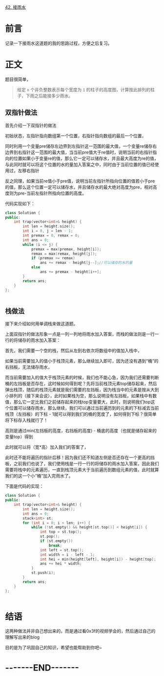 [42. 接雨水](https://leetcode.cn/problems/trapping-rain-water/)



#  前言

记录一下接雨水这道题的我的思路过程，方便之后复习。

# 正文

题目很简单，

> 给定 `n` 个非负整数表示每个宽度为 `1` 的柱子的高度图，计算按此排列的柱子，下雨之后能接多少雨水。

## 双指针做法

首先介绍一下双指针的做法

初始状态，左指针指向数组第一个位置，右指针指向数组的最后一个位置，

同时利用一个变量pre储存左边界到左指针这一范围的最大值，一个变量re储存右边界到右指针这一范围的最大值，当当前pre值大于re值时，说明当前的右指针指向的位置如果小于变量re的值，那么它一定可以储存水，并且最大高度为re的值，与此同时就可以将这个位置的水的量加入答案之中，同时由于当前位置的值已经使用过，左移右指针

反之同理，如果当前re值小于pre值，说明当前左指针所指向位置的值若小于pre的值，那么这个位置一定可以储存水，并且储存水的最大绝对高度为pre，相对高度则为pre-当前左指针所指向位置的高度。

代码实现如下：

```cpp
class Solution {
public:
    int trap(vector<int>& height) {
        int len = height.size();
        int i = 0, j = len - 1;
        int premax = 0, remax = 0;
        int ans = 0;
        while (i <= j) {
            premax = max(premax, height[i]);
            remax = max(remax, height[j]);
            if (premax >= remax)
                ans += remax - height[j--];//可以储存的水的量
            else
                ans += premax - height[i++];
        }
        return ans;
    }
};
```

![点击并拖拽以移动](data:image/gif;base64,R0lGODlhAQABAPABAP///wAAACH5BAEKAAAALAAAAAABAAEAAAICRAEAOw==)

## 栈做法

接下来介绍如何用单调栈来做这道题。

上面双指针的做法形象一点是一列一列地将雨水加入答案，而栈的做法则是一行一行的将储存的雨水加入答案：

首先，我们需要一个空的栈，然后从左到右依次将数组中的值加入栈中，

如果当前需要加入的值小于栈顶元素，那么继续加入即可，因为还没有遇到“桶”的右挡板，无法储存雨水，

而当前需要加入的值大于栈顶元素的时候，我们也不能心急，因为我们还需要判断桶的左挡板是否存在，这时候如何得到呢？先将当前栈顶元素top储存起来，然后弹出栈顶，随后的栈顶元素就是我们需要的左挡板，因为栈当中的元素是按从大到小排列的（接下来会说），此时如果栈为空，那么说明没有左挡板，如果栈中有数值，那么它一定比我们之前储存起来的栈top变量要大，此时，则说明我们top这个位置可以储存雨水，那么继续，我们可以通过当前遍历到的元素的下标减去当前栈顶（左挡板）的下标 - 1就可以得到我们的桶的宽度了，如何得到下标？很简单将下标存入栈就行了！

高则是通过min(左挡板的高度，右挡板的高度) - 桶底的高度（也就是储存起来的变量top）得到

此时就可以将（宽*高）加入我们的答案了，

此时还不能将遍历的指针后移！因为我们还不知道左侧是否还存在一个更高的挡板，之前我们也说了，我们使用栈是一行一行的将储存的雨水加入答案，因此我们需要将栈中的元素遍历，一直到栈顶元素大于当前遍历到数组元素的值，此时就算我们的这一个小“桶”加入完雨水了。

下面是代码的实现：

```cpp
class Solution {
public:
    int trap(vector<int>& height) {
        int len = height.size();
        int ans = 0;
        stack<int> st;
        for (int i = 0; i < len; i++) {
            while (!st.empty() && height[st.top()] < height[i]) {
                int top = st.top();
                st.pop();
                if (st.empty())
                    break;
                int left = st.top();
                int width = i - left - 1;
                int hei = min(height[left], height[i]) - height[top];
                ans += hei * width;
            }
            st.push(i);
        }
        return ans;
    }
};
```

![点击并拖拽以移动](data:image/gif;base64,R0lGODlhAQABAPABAP///wAAACH5BAEKAAAALAAAAAABAAEAAAICRAEAOw==)

# 结语

这两种做法并非自己想出来的，而是通过看0x3f的视频学会的，然后通过自己的理解写出来的blog

目的是为了巩固自己的知识，希望也能帮助到你吧~

# -------END-------